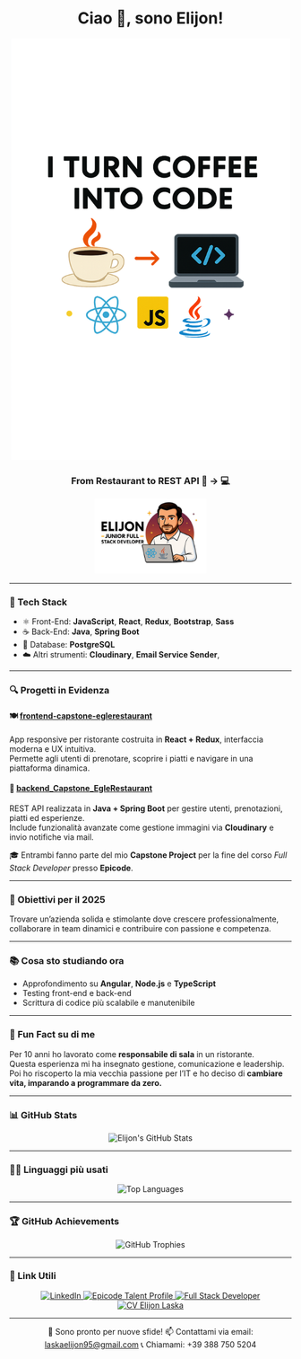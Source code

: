 <div align="center">
  
# Ciao 👋, sono Elijon!

<img src="./assets/copertina.png" alt="Elijon GitHub Banner" width="500" />

### From Restaurant to REST API 🍝 → 💻

<img src="./assets/immagine-profiloo.png" alt="Elijon Profile" width="200" />

</div>

---

### 🚀 Tech Stack

- ⚛️ Front-End: **JavaScript**, **React**, **Redux**, **Bootstrap**, **Sass**
- ☕ Back-End: **Java**, **Spring Boot**
- 🐘 Database: **PostgreSQL**
- ☁️ Altri strumenti: **Cloudinary**, **Email Service Sender**,

---

### 🔍 Progetti in Evidenza

#### 🍽️ [frontend-capstone-eglerestaurant](https://github.com/Elijon-Laska/frontend-capston-eglerestaurant)

App responsive per ristorante costruita in **React + Redux**, interfaccia moderna e UX intuitiva.  
Permette agli utenti di prenotare, scoprire i piatti e navigare in una piattaforma dinamica.

#### 🔧 [backend_Capstone_EgleRestaurant](https://github.com/Elijon-Laska/backend_Capstone_EgleRestaurnat)

REST API realizzata in **Java + Spring Boot** per gestire utenti, prenotazioni, piatti ed esperienze.  
Include funzionalità avanzate come gestione immagini via **Cloudinary** e invio notifiche via mail.

🎓 Entrambi fanno parte del mio **Capstone Project** per la fine del corso _Full Stack Developer_ presso **Epicode**.

---

### 🎯 Obiettivi per il 2025

Trovare un’azienda solida e stimolante dove crescere professionalmente, collaborare in team dinamici e contribuire con passione e competenza.

---

### 📚 Cosa sto studiando ora

- Approfondimento su **Angular**, **Node.js** e **TypeScript**
- Testing front-end e back-end
- Scrittura di codice più scalabile e manutenibile

---

### 🧠 Fun Fact su di me

Per 10 anni ho lavorato come **responsabile di sala** in un ristorante.  
Questa esperienza mi ha insegnato gestione, comunicazione e leadership.  
Poi ho riscoperto la mia vecchia passione per l’IT e ho deciso di **cambiare vita, imparando a programmare da zero.**

---

### 📊 GitHub Stats

<div align="center">
  <img src="https://github-readme-stats.vercel.app/api?username=Elijon-Laska&show_icons=true&theme=react&hide_border=true" alt="Elijon's GitHub Stats" />
</div>

---

### 🧑‍💻 Linguaggi più usati

<div align="center">
  <img src="https://github-readme-stats.vercel.app/api/top-langs/?username=Elijon-Laska&layout=compact&theme=react&hide_border=true" alt="Top Languages" />
</div>

---

### 🏆 GitHub Achievements

<div align="center">
  <img src="https://github-profile-trophy.vercel.app/?username=Elijon-Laska&theme=algolia&no-frame=true&no-bg=true&margin-w=15" alt="GitHub Trophies" />
</div>

---

### 🔗 Link Utili

<div align="center">
  <a href="https://www.linkedin.com/in/elijon-laska/" target="_blank">
    <img src="https://img.shields.io/badge/-LinkedIn-blue?style=for-the-badge&logo=linkedin&logoColor=white" alt="LinkedIn" />
  </a>
  <a href="https://talent.epicode.com/talent/7267d520-2230-4d3d-8c2c-69fdba00353e" target="_blank">
    <img src="https://img.shields.io/badge/-Epicode_Talent_Profile-darkred?style=for-the-badge&logo=read-the-docs&logoColor=white" alt="Epicode Talent Profile" />
  </a>
  <a href="./assets/Certificato_Full_Stack_Developer.jpg">  <img src="https://img.shields.io/badge/Full_Stack_Dev-FACC15?style=for-the-badge&logo=Visual+Studio+Code&logoColor=black" alt="Full Stack Developer" /></a>
  <a href="./assets/CV_Elijon_Laska.pdf" target="_blank">
    <img src="https://img.shields.io/badge/-Curriculum_Vitae-0a9396?style=for-the-badge&logo=adobeacrobatreader&logoColor=white" alt="CV Elijon Laska" />
  </a>
</div>

---

<div align="center">
  💼 Sono pronto per nuove sfide!  
  📫 Contattami via email: <a href="mailto:laskaelijon95@gmail.com">laskaelijon95@gmail.com</a>
  📞 Chiamami: +39 388 750 5204
</div>
